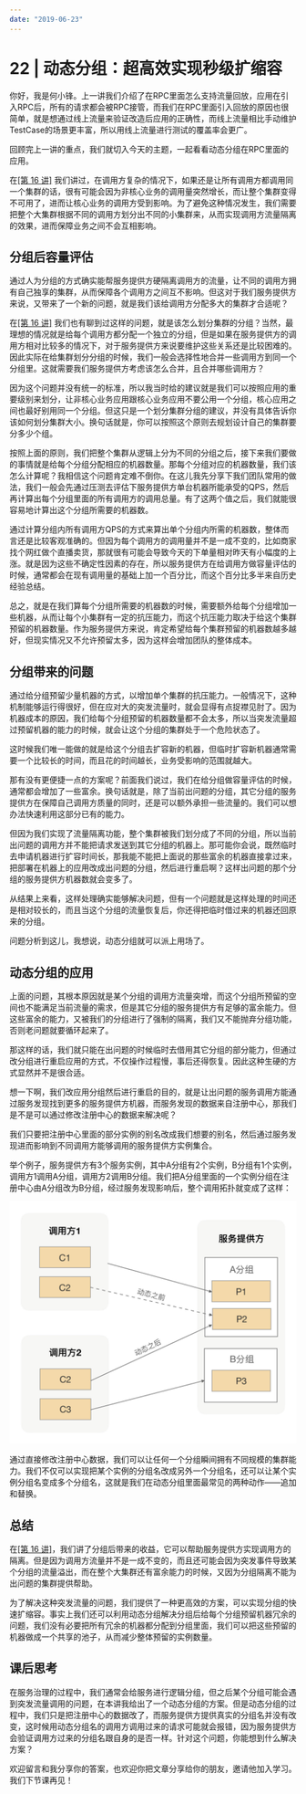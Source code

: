 ```yaml
---
date: "2019-06-23"
---  
```

      
# 22 | 动态分组：超高效实现秒级扩缩容
你好，我是何小锋。上一讲我们介绍了在RPC里面怎么支持流量回放，应用在引入RPC后，所有的请求都会被RPC接管，而我们在RPC里面引入回放的原因也很简单，就是想通过线上流量来验证改造后应用的正确性，而线上流量相比手动维护TestCase的场景更丰富，所以用线上流量进行测试的覆盖率会更广。

回顾完上一讲的重点，我们就切入今天的主题，一起看看动态分组在RPC里面的应用。

在[\[第 16 讲\]](https://time.geekbang.org/column/article/215668) 我们讲过，在调用方复杂的情况下，如果还是让所有调用方都调用同一个集群的话，很有可能会因为非核心业务的调用量突然增长，而让整个集群变得不可用了，进而让核心业务的调用方受到影响。为了避免这种情况发生，我们需要把整个大集群根据不同的调用方划分出不同的小集群来，从而实现调用方流量隔离的效果，进而保障业务之间不会互相影响。

## 分组后容量评估

通过人为分组的方式确实能帮服务提供方硬隔离调用方的流量，让不同的调用方拥有自己独享的集群，从而保障各个调用方之间互不影响。但这对于我们服务提供方来说，又带来了一个新的问题，就是我们该给调用方分配多大的集群才合适呢？

在[\[第 16 讲\]](https://time.geekbang.org/column/article/215668) 我们也有聊到过这样的问题，就是该怎么划分集群的分组？当然，最理想的情况就是给每个调用方都分配一个独立的分组，但是如果在服务提供方的调用方相对比较多的情况下，对于服务提供方来说要维护这些关系还是比较困难的。因此实际在给集群划分分组的时候，我们一般会选择性地合并一些调用方到同一个分组里。这就需要我们服务提供方考虑该怎么合并，且合并哪些调用方？

<!-- [[[read_end]]] -->

因为这个问题并没有统一的标准，所以我当时给的建议就是我们可以按照应用的重要级别来划分，让非核心业务应用跟核心业务应用不要公用一个分组，核心应用之间也最好别用同一个分组。但这只是一个划分集群分组的建议，并没有具体告诉你该如何划分集群大小。换句话就是，你可以按照这个原则去规划设计自己的集群要分多少个组。

按照上面的原则，我们把整个集群从逻辑上分为不同的分组之后，接下来我们要做的事情就是给每个分组分配相应的机器数量。那每个分组对应的机器数量，我们该怎么计算呢？我相信这个问题肯定难不倒你。在这儿我先分享下我们团队常用的做法，我们一般会先通过压测去评估下服务提供方单台机器所能承受的QPS，然后再计算出每个分组里面的所有调用方的调用总量。有了这两个值之后，我们就能很容易地计算出这个分组所需要的机器数。

通过计算分组内所有调用方QPS的方式来算出单个分组内所需的机器数，整体而言还是比较客观准确的。但因为每个调用方的调用量并不是一成不变的，比如商家找个网红做个直播卖货，那就很有可能会导致今天的下单量相对昨天有小幅度的上涨。就是因为这些不确定性因素的存在，所以服务提供方在给调用方做容量评估的时候，通常都会在现有调用量的基础上加一个百分比，而这个百分比多半来自历史经验总结。

总之，就是在我们算每个分组所需要的机器数的时候，需要额外给每个分组增加一些机器，从而让每个小集群有一定的抗压能力，而这个抗压能力取决于给这个集群预留的机器数量。作为服务提供方来说，肯定希望给每个集群预留的机器数越多越好，但现实情况又不允许预留太多，因为这样会增加团队的整体成本。

## 分组带来的问题

通过给分组预留少量机器的方式，以增加单个集群的抗压能力。一般情况下，这种机制能够运行得很好，但在应对大的突发流量时，就会显得有点捉襟见肘了。因为机器成本的原因，我们给每个分组预留的机器数量都不会太多，所以当突发流量超过预留机器的能力的时候，就会让这个分组的集群处于一个危险状态了。

这时候我们唯一能做的就是给这个分组去扩容新的机器，但临时扩容新机器通常需要一个比较长的时间，而且花的时间越长，业务受影响的范围就越大。

那有没有更便捷一点的方案呢？前面我们说过，我们在给分组做容量评估的时候，通常都会增加了一些富余。换句话就是，除了当前出问题的分组，其它分组的服务提供方在保障自己调用方质量的同时，还是可以额外承担一些流量的。我们可以想办法快速利用这部分已有的能力。

但因为我们实现了流量隔离功能，整个集群被我们划分成了不同的分组，所以当前出问题的调用方并不能把请求发送到其它分组的机器上。那可能你会说，既然临时去申请机器进行扩容时间长，那我能不能把上面说的那些富余的机器直接拿过来，把部署在机器上的应用改成出问题的分组，然后进行重启啊？这样出问题的那个分组的服务提供方机器数就会变多了。

从结果上来看，这样处理确实能够解决问题，但有一个问题就是这样处理的时间还是相对较长的，而且当这个分组的流量恢复后，你还得把临时借过来的机器还回原来的分组。

问题分析到这儿，我想说，动态分组就可以派上用场了。

## 动态分组的应用

上面的问题，其根本原因就是某个分组的调用方流量突增，而这个分组所预留的空间也不能满足当前流量的需求，但是其它分组的服务提供方有足够的富余能力。但这些富余的能力，又被我们的分组进行了强制的隔离，我们又不能抛弃分组功能，否则老问题就要循环起来了。

那这样的话，我们就只能在出问题的时候临时去借用其它分组的部分能力，但通过改分组进行重启应用的方式，不仅操作过程慢，事后还得恢复。因此这种生硬的方式显然并不是很合适。

想一下啊，我们改应用分组然后进行重启的目的，就是让出问题的服务调用方能通过服务发现找到更多的服务提供方机器，而服务发现的数据来自注册中心，那我们是不是可以通过修改注册中心的数据来解决呢？

我们只要把注册中心里面的部分实例的别名改成我们想要的别名，然后通过服务发现进而影响到不同调用方能够调用的服务提供方实例集合。

举个例子，服务提供方有3个服务实例，其中A分组有2个实例，B分组有1个实例，调用方1调用A分组，调用方2调用B分组。我们把A分组里面的一个实例分组在注册中心由A分组改为B分组，经过服务发现影响后，整个调用拓扑就变成了这样：

![](./httpsstatic001geekbangorgresourceimage2e922e4f55f8ab9c40108524539a178e9692.jpg "动态别名过程")

通过直接修改注册中心数据，我们可以让任何一个分组瞬间拥有不同规模的集群能力。我们不仅可以实现把某个实例的分组名改成另外一个分组名，还可以让某个实例分组名变成多个分组名，这就是我们在动态分组里面最常见的两种动作——追加和替换。

## 总结

在[\[第 16 讲\]](https://time.geekbang.org/column/article/215668)，我们讲了分组后带来的收益，它可以帮助服务提供方实现调用方的隔离。但是因为调用方流量并不是一成不变的，而且还可能会因为突发事件导致某个分组的流量溢出，而在整个大集群还有富余能力的时候，又因为分组隔离不能为出问题的集群提供帮助。

为了解决这种突发流量的问题，我们提供了一种更高效的方案，可以实现分组的快速扩缩容。事实上我们还可以利用动态分组解决分组后给每个分组预留机器冗余的问题，我们没有必要把所有冗余的机器都分配到分组里面，我们可以把这些预留的机器做成一个共享的池子，从而减少整体预留的实例数量。

## 课后思考

在服务治理的过程中，我们通常会给服务进行逻辑分组，但之后某个分组可能会遇到突发流量调用的问题，在本讲我给出了一个动态分组的方案。但是动态分组的过程中，我们只是把注册中心的数据改了，而服务提供方提供真实的分组名并没有改变，这时候用动态分组名的调用方调用过来的请求可能就会报错，因为服务提供方会验证调用方过来的分组名跟自身的是否一样。针对这个问题，你能想到什么解决方案？

欢迎留言和我分享你的答案，也欢迎你把文章分享给你的朋友，邀请他加入学习。我们下节课再见！